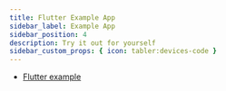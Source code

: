 ```yaml
---
title: Flutter Example App
sidebar_label: Example App
sidebar_position: 4
description: Try it out for yourself
sidebar_custom_props: { icon: tabler:devices-code }
---
```



- [Flutter example](https://github.com/DevCycleHQ/flutter-client-sdk/tree/main/example)

